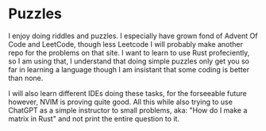 # Puzzles
I enjoy doing riddles and puzzles. I especially have grown fond of Advent Of Code and LeetCode, though less Leetcode I will probably make
another repo for the problems on that site.
I want to learn to use Rust profeciently, so I am using that, I understand that doing simple puzzles only get you so far in learning a language though I am insistant that 
some coding is better than none.

I will also learn different IDEs doing these tasks, for the forseeable future however, NVIM is proving quite good.
All this while also trying to use ChatGPT as a simple instructor to small problems, aka:
"How do I make a matrix in Rust" and not print the entire question to it.
